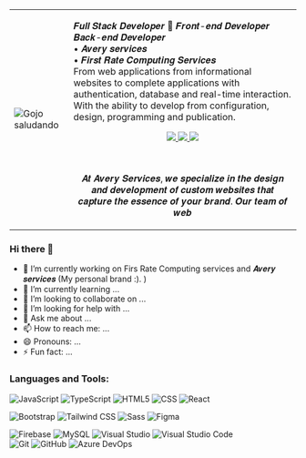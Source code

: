 <table border="0">
	<tr>
		<td>
		<img alt="Gojo saludando" src="https://i.postimg.cc/Px9tTsw5/gojo.gif" />
	</td>
	<td>
			<p> 𝑭𝒖𝒍𝒍 𝑺𝒕𝒂𝒄𝒌  𝑫𝒆𝒗𝒆𝒍𝒐𝒑𝒆𝒓 💙 𝑭𝒓𝒐𝒏𝒕-𝒆𝒏𝒅 𝑫𝒆𝒗𝒆𝒍𝒐𝒑𝒆𝒓 𝑩𝒂𝒄𝒌-𝒆𝒏𝒅 𝑫𝒆𝒗𝒆𝒍𝒐𝒑𝒆𝒓 <br> • 𝑨𝒗𝒆𝒓𝒚 𝒔𝒆𝒓𝒗𝒊𝒄𝒆𝒔 </br> • 𝑭𝒊𝒓𝒔𝒕 𝑹𝒂𝒕𝒆 𝑪𝒐𝒎𝒑𝒖𝒕𝒊𝒏𝒈 𝑺𝒆𝒓𝒗𝒊𝒄𝒆𝒔 </br>From web applications from informational websites to complete applications with authentication, database and real-time interaction. With the ability to develop from configuration, design, programming and publication.  </p>
		<p align="center"> <a href="https://twitter.com"> <img src="https://img.icons8.com/fluent/35/000000/twitter.png" /> </a> <a href="https://www.linkedin.com/in/averyservices/"> <img src="https://img.icons8.com/color/35/000000/linkedin.png" /> </a> <a href="https://www.instagram.com/avery.services/"> <img src="https://img.icons8.com/fluent/35/000000/instagram-new.png" /> </a>
</p>
        </br>
   <p align="center"> 𝑨𝒕 𝑨𝒗𝒆𝒓𝒚 𝑺𝒆𝒓𝒗𝒊𝒄𝒆𝒔, 𝒘𝒆 𝒔𝒑𝒆𝒄𝒊𝒂𝒍𝒊𝒛𝒆 𝒊𝒏 𝒕𝒉𝒆 𝒅𝒆𝒔𝒊𝒈𝒏 𝒂𝒏𝒅 𝒅𝒆𝒗𝒆𝒍𝒐𝒑𝒎𝒆𝒏𝒕 𝒐𝒇 𝒄𝒖𝒔𝒕𝒐𝒎 𝒘𝒆𝒃𝒔𝒊𝒕𝒆𝒔 𝒕𝒉𝒂𝒕 𝒄𝒂𝒑𝒕𝒖𝒓𝒆 𝒕𝒉𝒆 𝒆𝒔𝒔𝒆𝒏𝒄𝒆 𝒐𝒇 𝒚𝒐𝒖𝒓 𝒃𝒓𝒂𝒏𝒅. 𝑶𝒖𝒓 𝒕𝒆𝒂𝒎 𝒐𝒇 𝒘𝒆𝒃 </p>
        
</td>
   </tr>
</table>

### Hi there 👋

- 🔭 I’m currently working on Firs Rate Computing services and 𝑨𝒗𝒆𝒓𝒚 𝒔𝒆𝒓𝒗𝒊𝒄𝒆𝒔 (My personal brand :). )
- 🌱 I’m currently learning ...
- 👯 I’m looking to collaborate on ...
- 🤔 I’m looking for help with ...
- 💬 Ask me about ...
- 📫 How to reach me: ...
- 😄 Pronouns: ...
- ⚡ Fun fact: ...


### Languages and Tools:

![JavaScript](https://img.shields.io/static/v1?style=for-the-badge&message=JavaScript&color=222222&logo=JavaScript&logoColor=ECD53F&label=)
![TypeScript](https://img.shields.io/static/v1?style=for-the-badge&message=TypeScript&color=0094F5&logo=TypeScript&logoColor=FFFFFF&label=)
![HTML5](https://img.shields.io/static/v1?style=for-the-badge&message=HTML5&color=F46D01&logo=HTML5&logoColor=FFFFFF&label=)
![CSS](https://img.shields.io/static/v1?style=for-the-badge&message=CSS3&color=0099E5&logo=CSS3&logoColor=FFFFFF&label=)
![React](https://img.shields.io/static/v1?style=for-the-badge&message=React&color=222222&logo=React&logoColor=00B9FF&label=)
<br />

![Bootstrap](https://img.shields.io/static/v1?style=for-the-badge&message=Bootstrap&color=7952B3&logo=Bootstrap&logoColor=FFFFFF&label=)
![Tailwind CSS](https://img.shields.io/static/v1?style=for-the-badge&message=Tailwind+CSS&color=222222&logo=Tailwind+CSS&logoColor=06B6D4&label=)
![Sass](https://img.shields.io/static/v1?style=for-the-badge&message=Sass&color=CC6699&logo=Sass&logoColor=FFFFFF&label=)
![Figma](https://img.shields.io/static/v1?style=for-the-badge&message=Figma&color=F24E1E&logo=Figma&logoColor=FFFFFF&label=)
<br />

![Firebase](https://img.shields.io/static/v1?style=for-the-badge&message=Firebase&color=222222&logo=Firebase&logoColor=FFCA28&label=)
![MySQL](https://img.shields.io/static/v1?style=for-the-badge&message=MySQL&color=4479A1&logo=MySQL&logoColor=FFFFFF&label=)
![Visual Studio](https://img.shields.io/static/v1?style=for-the-badge&message=Visual+Studio&color=5C2D91&logo=Visual+Studio&logoColor=FFFFFF&label=)
![Visual Studio Code](https://img.shields.io/static/v1?style=for-the-badge&message=Visual+Studio+Code&color=007ACC&logo=Visual+Studio+Code&logoColor=FFFFFF&label=)
<br />
![Git](https://img.shields.io/static/v1?style=for-the-badge&message=Git&color=F05032&logo=Git&logoColor=FFFFFF&label=)
![GitHub](https://img.shields.io/static/v1?style=for-the-badge&message=GitHub&color=181717&logo=GitHub&logoColor=FFFFFF&label=)
![Azure DevOps](https://img.shields.io/static/v1?style=for-the-badge&message=Azure+DevOps&color=0078D7&logo=Azure+DevOps&logoColor=FFFFFF&label=)

